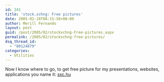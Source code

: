 ```yaml
---
id: 241
title: 'stock.xchng: Free pictures'
date: 2005-02-18T08:15:50+00:00
author: Merill Fernando
layout: post
guid: /post/2005/02/stockxchng-Free-pictures.aspx
permalink: /2005/02/stockxchng-free-pictures/
dsq_thread_id:
  - "80124879"
categories:
  - Utilities
---
```

<P>Now I know where to go, to get free picture for my presentations, websites, applications you name it: <A href="http://sxc.hu/">sxc.hu</A></P>
